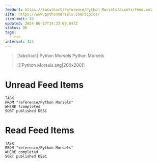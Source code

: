 ```yaml
---
feedurl: https://localhost/reference/Python Morsels/assets/feed.xml
site: https://www.pythonmorsels.com/topics/
itemlimit: 10
updated: 2024-06-17T14:23:09.847Z
status: OK
tags:
  - rss
interval: 425
---
```


> [!abstract] Python Morsels
> Python Morsels
>
> ![[Python Morsels.svg|200x200]]
# Unread Feed Items
~~~dataview
TASK
FROM "reference/Python Morsels"
WHERE !completed
SORT published DESC
~~~

# Read Feed Items
~~~dataview
TASK
FROM "reference/Python Morsels"
WHERE completed
SORT published DESC
~~~
